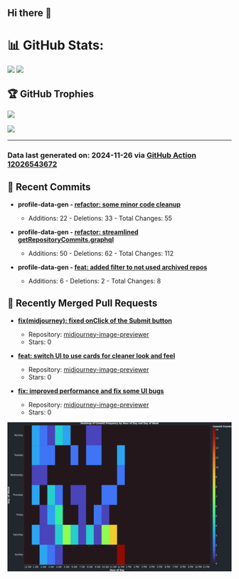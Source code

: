 ## Hi there 👋

<!--
**renerod1/renerod1** is a ✨ _special_ ✨ repository because its `README.md` (this file) appears on your GitHub profile.

Here are some ideas to get you started:

- 🔭 I’m currently working on ...
- 🌱 I’m currently learning ...
- 👯 I’m looking to collaborate on ...
- 🤔 I’m looking for help with ...
- 💬 Ask me about ...
- 📫 How to reach me: ...
- 😄 Pronouns: ...
- ⚡ Fun fact: ...
-->

# 📊 GitHub Stats:

![](https://github-readme-stats.vercel.app/api/?username=renerod1&hide_border=true&theme=transparent&show_icons=true&include_all_commits=true&exclude_repo=renerod1) ![](https://github-readme-stats.vercel.app/api/top-langs/?username=renerod1&hide_border=true&theme=transparent&layout=compact&langs_count=20&exclude_repo=renerod1&hide=git+attributes)

## 🏆 GitHub Trophies

![](https://github-profile-trophy.vercel.app/?username=renerod1&no-bg=true&no-frame=true)

![](https://skillicons.dev/icons?i=java,ts,godot,scss,kotlin,html,js,postgresql)

---

### Data last generated on: 2024-11-26 via [GitHub Action 12026543672](https://github.com/renerod1/renerod1/actions/runs/12026543672)


## 🚀 Recent Commits

- **profile-data-gen - [refactor: some minor code cleanup](https://github.com/renerod1/profile-data-gen/commit/103aa6aaacf48d4b1a42848004bf7633fe4e9250)**
   - Additions: 22 - Deletions: 33 - Total Changes: 55

- **profile-data-gen - [refactor: streamlined getRepositoryCommits.graphql](https://github.com/renerod1/profile-data-gen/commit/d7bd867a626197b397f1110d8a6f7d15b761fe22)**
   - Additions: 50 - Deletions: 62 - Total Changes: 112

- **profile-data-gen - [feat: added filter to not used archived repos](https://github.com/renerod1/profile-data-gen/commit/ca231964382619b6dd7d08f3fc15d389d83b6625)**
   - Additions: 6 - Deletions: 2 - Total Changes: 8

## 🔀 Recently Merged Pull Requests

- **[fix(midjourney): fixed onClick of the Submit button](https://github.com/renerod1/midjourney-image-previewer/pull/12)**
   - Repository: [midjourney-image-previewer](https://github.com/renerod1/midjourney-image-previewer)
   - Stars: 0

- **[feat: switch UI to use cards for cleaner look and feel](https://github.com/renerod1/midjourney-image-previewer/pull/10)**
   - Repository: [midjourney-image-previewer](https://github.com/renerod1/midjourney-image-previewer)
   - Stars: 0

- **[fix: improved performance and fix some UI bugs](https://github.com/renerod1/midjourney-image-previewer/pull/9)**
   - Repository: [midjourney-image-previewer](https://github.com/renerod1/midjourney-image-previewer)
   - Stars: 0

![](DataVisuals/data.gif)

